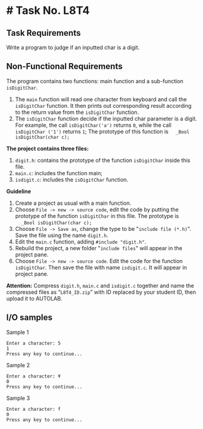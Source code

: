 # # Task No. L8T4

## Task Requirements
Write a program to judge if an inputted char is a digit. 

## Non-Functional Requirements

The program contains two functions: main function and a sub-function `isDigitChar`. 
1.	The `main` function will read one character from keyboard and call the `isDigitChar` function. It then prints out corresponding result according to the return value from the `isDigitChar` function.
2.	The `isDigitChar` function decide if the inputted char parameter is a digit. For example, the call `isDigitChar('a')` returns `0`, while the call `isDigitChar ('1')` returns `1`; The prototype of this function is 
&nbsp;&nbsp;&nbsp;&nbsp;`_Bool isDigitChar(char c);`<br>

**The project contains three files:**
1.	`digit.h`: contains the prototype of the function `isDigitChar` inside this file.
2.	`main.c`: includes the function main; 
3.	`isdigit.c`: includes the `isDigitChar` function. 

**Guideline**
1.	Create a project as usual with a main function.
2.	Choose `File -> new -> source code`, edit the code by putting the prototype of the function `isDigitChar` in this file. The prototype is 
&nbsp;&nbsp;&nbsp;&nbsp;`_Bool isDigitChar(char c);`<br>
3.	Choose `File -> Save as`, change the type to be "`include file (*.h)`". Save the file using the name `digit.h`.
4.	Edit the `main.c` function, adding `#include "digit.h"`.
5.	Rebuild the project, a new folder "`include files`" will appear in the project pane.
6.	Choose `File -> new -> source code`. Edit the code for the function `isDigitChar`. Then save the file with name `isdigit.c`. It will appear in project pane.

**Attention:**
Compress `digit.h`, `main.c` and `isdigit.c` together and name the compressed files as “`L8T4_ID.zip`” with ID replaced by your student ID, then upload it to AUTOLAB.

## I/O samples

Sample 1
```
Enter a character: 5
1
Press any key to continue...
```

Sample 2
```
Enter a character: ¥
0
Press any key to continue...
```

Sample 3
```
Enter a character: f
0
Press any key to continue...
```
